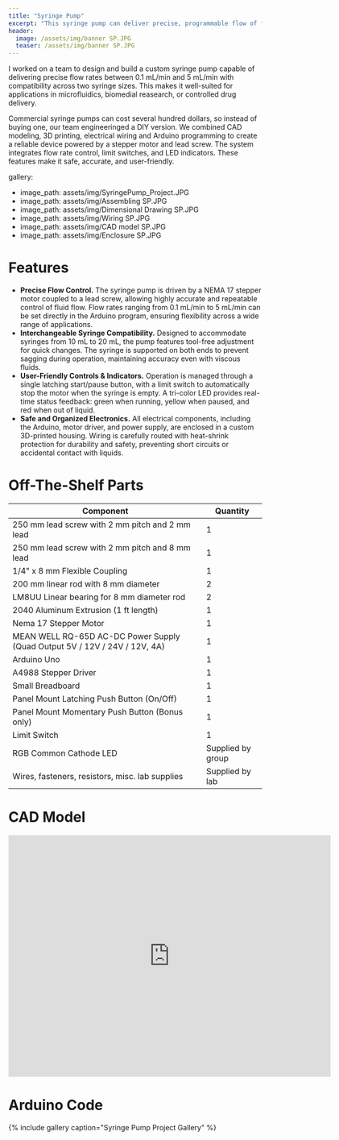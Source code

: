 ```yaml
---
title: "Syringe Pump"
excerpt: "This syringe pump can deliver precise, programmable flow of fluids contained in a syringe, with support for multiple syringe sizes!"
header:
  image: /assets/img/banner SP.JPG
  teaser: /assets/img/banner SP.JPG
---
```


I worked on a team to design and build a custom syringe pump capable of delivering precise flow rates between 0.1 mL/min and 5 mL/min with compatibility across two syringe sizes. This makes it well-suited for applications in microfluidics, biomedial reasearch, or controlled drug delivery. 

Commercial syringe pumps can cost several hundred dollars, so instead of buying one, our team engineeringed a DIY version. We combined CAD modeling, 3D printing, electrical wiring and Arduino programming to create a reliable device powered by a stepper motor and lead screw. The system integrates flow rate control, limit switches, and LED indicators. These features make it safe, accurate, and user-friendly. 

gallery:
  - image_path: assets/img/SyringePump_Project.JPG
  - image_path: assets/img/Assembling SP.JPG
  - image_path: assets/img/Dimensional Drawing SP.JPG
  - image_path: assets/img/Wiring SP.JPG
  - image_path: assets/img/CAD model SP.JPG
  - image_path: assets/img/Enclosure SP.JPG

# Features

* **Precise Flow Control.** The syringe pump is driven by a NEMA 17 stepper motor coupled to a lead screw, allowing highly accurate and repeatable control of fluid flow. Flow rates ranging from 0.1 mL/min to 5 mL/min can be set directly in the Arduino program, ensuring flexibility across a wide range of applications.
* **Interchangeable Syringe Compatibility.** Designed to accommodate syringes from 10 mL to 20 mL, the pump features tool-free adjustment for quick changes. The syringe is supported on both ends to prevent sagging during operation, maintaining accuracy even with viscous fluids.
* **User-Friendly Controls & Indicators.** Operation is managed through a single latching start/pause button, with a limit switch to automatically stop the motor when the syringe is empty. A tri-color LED provides real-time status feedback: green when running, yellow when paused, and red when out of liquid.
* **Safe and Organized Electronics.** All electrical components, including the Arduino, motor driver, and power supply, are enclosed in a custom 3D-printed housing. Wiring is carefully routed with heat-shrink protection for durability and safety, preventing short circuits or accidental contact with liquids.

# Off-The-Shelf Parts

| Component                                                                 | Quantity        |
|---------------------------------------------------------------------------|-----------------|
| 250 mm lead screw with 2 mm pitch and 2 mm lead                           | 1               |
| 250 mm lead screw with 2 mm pitch and 8 mm lead                           | 1               |
| 1/4" x 8 mm Flexible Coupling                                              | 1               |
| 200 mm linear rod with 8 mm diameter                                      | 2               |
| LM8UU Linear bearing for 8 mm diameter rod                                | 2               |
| 2040 Aluminum Extrusion (1 ft length)                                     | 1               |
| Nema 17 Stepper Motor                                                     | 1               |
| MEAN WELL RQ-65D AC-DC Power Supply (Quad Output 5V / 12V / 24V / 12V, 4A)| 1               |
| Arduino Uno                                                               | 1               |
| A4988 Stepper Driver                                                      | 1               |
| Small Breadboard                                                          | 1               |
| Panel Mount Latching Push Button (On/Off)                                 | 1               |
| Panel Mount Momentary Push Button (Bonus only)                            | 1               |
| Limit Switch                                                              | 1               |
| RGB Common Cathode LED                                                    | Supplied by group |
| Wires, fasteners, resistors, misc. lab supplies                           | Supplied by lab  |

# CAD Model
<iframe src="https://vanderbilt643.autodesk360.com/shares/public/SH286ddQT78850c0d8a4cf95ba431c8819cd?mode=embed" width="640" height="480" allowfullscreen="true" webkitallowfullscreen="true" mozallowfullscreen="true"  frameborder="0"></iframe>

# Arduino Code
<script src="https://gist.github.com/isabellepham/ab79dc332fa49d3ba7b92814e5085d71.js"></script>


{% include gallery caption="Syringe Pump Project Gallery" %}
